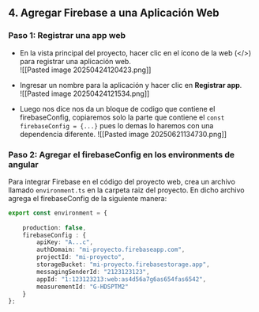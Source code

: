 ## 4. Agregar Firebase a una Aplicación Web

### Paso 1: Registrar una app web

- En la vista principal del proyecto, hacer clic en el ícono de la web (</>) para registrar una aplicación web.  
	![[Pasted image 20250424120423.png]]
    
- Ingresar un nombre para la aplicación y hacer clic en **Registrar app**.  
    ![[Pasted image 20250424121534.png]]
    


- Luego nos dice nos da un bloque de codigo que contiene el firebaseConfig, copiaremos solo la parte que contiene el `const firebaseConfig = {...}` pues lo demas lo haremos con una dependencia diferente.
	![[Pasted image 20250621134730.png]]


### Paso 2: Agregar el firebaseConfig en los environments de angular

Para integrar Firebase en el código del proyecto web, crea un archivo llamado `environment.ts` en la carpeta raiz del proyecto. En dicho archivo agrega el firebaseConfig de la siguiente manera:
``` ts
export const environment = {
	
	production: false,
	firebaseConfig : {
		apiKey: "A...c",
		authDomain: "mi-proyecto.firebaseapp.com",
		projectId: "mi-proyecto",
		storageBucket: "mi-proyecto.firebasestorage.app",
		messagingSenderId: "2123123123",
		appId: "1:123123213:web:as4d56a7g6as654fas6542",
		measurementId: "G-HDSPTM2"
	}
};
```



